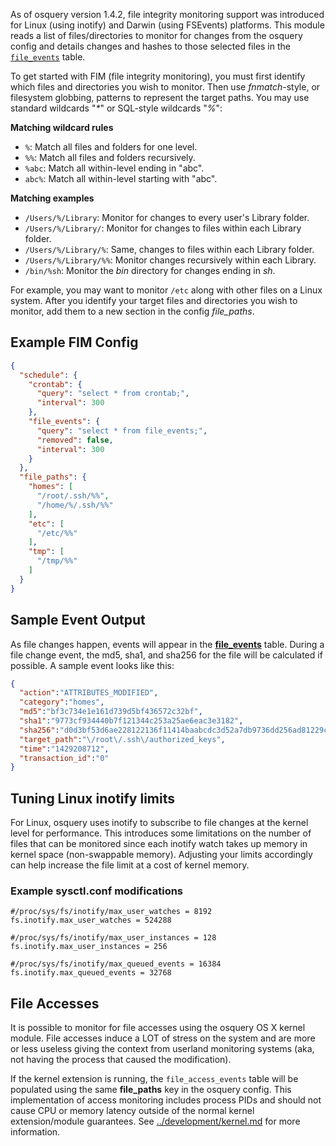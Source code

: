 As of osquery version 1.4.2, file integrity monitoring support was introduced for Linux (using inotify) and Darwin (using FSEvents) platforms.  This module reads a list of files/directories to monitor for changes from the osquery config and details changes and hashes to those selected files in the [`file_events`](https://osquery.io/docs/tables/#file_events) table.

To get started with FIM (file integrity monitoring), you must first identify which files and directories you wish to monitor. Then use *fnmatch*-style, or filesystem globbing, patterns to represent the target paths. You may use standard wildcards "*\**" or SQL-style wildcards "*%*":

**Matching wildcard rules**

* `%`: Match all files and folders for one level.
* `%%`: Match all files and folders recursively.
* `%abc`: Match all within-level ending in "abc".
* `abc%`: Match all within-level starting with "abc".

**Matching examples**

* `/Users/%/Library`: Monitor for changes to every user's Library folder.
* `/Users/%/Library/`: Monitor for changes to files within each Library folder.
* `/Users/%/Library/%`: Same, changes to files within each Library folder.
* `/Users/%/Library/%%`: Monitor changes recursively within each Library.
* `/bin/%sh`: Monitor the *bin* directory for changes ending in *sh*.

For example, you may want to monitor `/etc` along with other files on a Linux system. After you identify your target files and directories you wish to monitor, add them to a new section in the config *file_paths*.

## Example FIM Config

```json
{
  "schedule": {
    "crontab": {
      "query": "select * from crontab;",
      "interval": 300
    },
    "file_events": {
      "query": "select * from file_events;",
      "removed": false,
      "interval": 300
    }
  },
  "file_paths": {
    "homes": [
      "/root/.ssh/%%",
      "/home/%/.ssh/%%"
    ],
    "etc": [
      "/etc/%%"
    ],
    "tmp": [
      "/tmp/%%"
    ]
  }
}
```

## Sample Event Output

As file changes happen, events will appear in the [**file_events**](https://osquery.io/docs/tables/#file_events) table.  During a file change event, the md5, sha1, and sha256 for the file will be calculated if possible.  A sample event looks like this:

```json
{
  "action":"ATTRIBUTES_MODIFIED",
  "category":"homes",
  "md5":"bf3c734e1e161d739d5bf436572c32bf",
  "sha1":"9773cf934440b7f121344c253a25ae6eac3e3182",
  "sha256":"d0d3bf53d6ae228122136f11414baabcdc3d52a7db9736dd256ad81229c8bfac",
  "target_path":"\/root\/.ssh\/authorized_keys",
  "time":"1429208712",
  "transaction_id":"0"
}
```

## Tuning Linux inotify limits

For Linux, osquery uses inotify to subscribe to file changes at the kernel level for performance.  This introduces some limitations on the number of files that can be monitored since each inotify watch takes up memory in kernel space (non-swappable memory).  Adjusting your limits accordingly can help increase the file limit at a cost of kernel memory.

### Example sysctl.conf modifications

```
#/proc/sys/fs/inotify/max_user_watches = 8192
fs.inotify.max_user_watches = 524288

#/proc/sys/fs/inotify/max_user_instances = 128
fs.inotify.max_user_instances = 256

#/proc/sys/fs/inotify/max_queued_events = 16384
fs.inotify.max_queued_events = 32768
```

## File Accesses

It is possible to monitor for file accesses using the osquery OS X kernel module. File accesses induce a LOT of stress on the system and are more or less useless giving the context from userland monitoring systems (aka, not having the process that caused the modification).

If the kernel extension is running, the `file_access_events` table will be populated using the same **file_paths** key in the osquery config. This implementation of access monitoring includes process PIDs and should not cause CPU or memory latency outside of the normal kernel extension/module guarantees. See [../development/kernel.md](Kernel) for more information.
